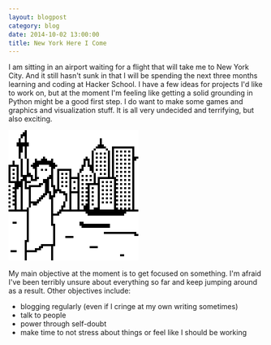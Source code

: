 ```yaml
---
layout: blogpost
category: blog
date: 2014-10-02 13:00:00
title: New York Here I Come
---
```


I am sitting in an airport waiting for a flight that will take me to New York City. And it still hasn't sunk in that I will be spending the next three months learning and coding at Hacker School. I have a few ideas for projects I'd like to work on, but at the moment I'm feeling like getting a solid grounding in Python might be a good first step. I do want to make some games and graphics and visualization stuff. It is all very undecided and terrifying, but also exciting.

<img src="/PostImages/NewYork.png">

My main objective at the moment is to get focused on something. I'm afraid I've been terribly unsure about everything so far and keep jumping around as a result. Other objectives include: 
<ul>
	<li><span>blogging regularly (even if I cringe at my own writing sometimes)</span></li> 
	<li><span>talk to people</span></li>
	<li><span>power through self-doubt</span></li>
	<li><span>make time to not stress about things or feel like I should be working</span></li>
</ul>